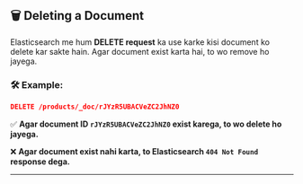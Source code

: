 ## 🗑️ Deleting a Document

Elasticsearch me hum **DELETE request** ka use karke kisi document ko delete kar sakte hain. Agar document exist karta hai, to wo remove ho jayega.

### 🛠 Example:

```json
DELETE /products/_doc/rJYzR5UBACVeZC2JhNZ0
```

✅ **Agar document ID `rJYzR5UBACVeZC2JhNZ0` exist karega, to wo delete ho jayega.**

❌ **Agar document exist nahi karta, to Elasticsearch `404 Not Found` response dega.**

---
